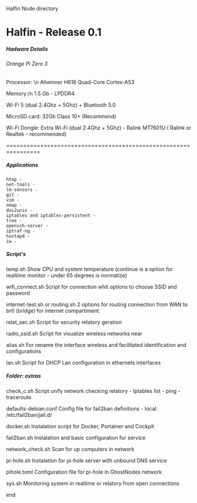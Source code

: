 Halfin Node directory

# Halfin - Release 0.1
##### Hadware Details

###### Orange Pi Zero 3

Processor: \n
Allwinner H618 Quad-Core Cortex-A53

Memory:/n
1.5 Gb - LPDDR4 

Wi-Fi 5 (dual 2.4Ghz + 5Ghz) + Bluetooth 5.0

MicroSD card:
32Gb Class 10+ (Recommend)

Wi-Fi Dongle:
Extra Wi-Fi (dual 2.4Ghz + 5Ghz) - Ralink MT7601U ( Ralink or Realtek - recommended)

================================================================

##### Applications

	htop - 
	net-tools -
	lm-sensors -
	git - 
	vim -
	nmap - 
	dos2unix - 
	iptables and iptables-persistent - 
	tree - 
	openssh-server -
	iptraf-ng - 
	hostapd - 
	iw -


##### Script's

temp.sh 
Show CPU and system temperature (continue is a option for realtime monitor - under 65 degrees is normatize)

wifi_connect.sh
Script for connection whit options to choose SSID and password

internet-test.sh or routing.sh
2 options for routing connection from WAN to br0 (bridge) for internet compartiment.

relat_sec.sh
Script for security relatory geration

radio_ssid.sh
Script for visualize wireless networks near

alias.sh
For rename the interface wireless and facilitated identification and configurations

lan.sh
Script for DHCP Lan configuration in ethernets interfaces


##### Folder: extras
check_c.sh
Script unify network checking relatory - Iptables list - ping - traceroute

defaults-debian.conf
Config file for fail2ban definitions - local: /etc/fail2ban/jail.d/

docker.sh
Instalation script for Docker, Portainer and Cockpit

fail2ban.sh
Instalation and basic configuration for service

network_check.sh
Scan for up computers in network

pi-hole.sh
Instalation for pi-hole server with unbound DNS service

pihole.toml
Configuration file for pi-hole in GhostNodes network

sys.sh
Monitoring system in realtime or relatory from open connections

end




